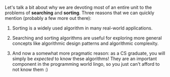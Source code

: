 Let's talk a bit about why we are devoting most of an entire unit to the problems of **searching** and **sorting**. Three reasons that we can quickly mention (probably a few more out there):

1. Sorting is a widely used algorithm in many real-world applications.

2. Searching and sorting algorithms are useful for exploring more general concepts like algorithmic design patterns and algorithmic complexity.

3. And now a somewhat more pragmatic reason: as a CS graduate, you will simply be _expected_ to know these algorithms! They are an important component in the programming world lingo, so you just can't afford to not know them :)